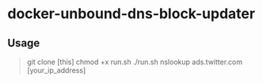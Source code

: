 # docker-unbound-dns-block-updater
## Usage
> git clone [this]
> chmod +x run.sh
> ./run.sh
> nslookup ads.twitter.com [your_ip_address]



